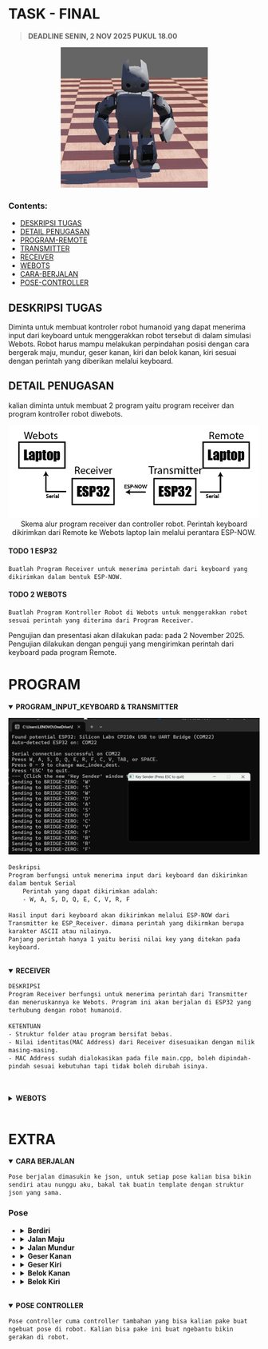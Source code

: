 # TASK - FINAL

> **DEADLINE SENIN, 2 NOV 2025 PUKUL 18.00**

<p align="center">
<img src="./assets/image.png" alt="gambar robot humanoid">
</p>

### Contents:

- [DESKRIPSI TUGAS](#deskripsi-tugas)
- [DETAIL PENUGASAN](#detail-penugasan)
- [PROGRAM-REMOTE](#program-remote)
- [TRANSMITTER](#transmitter)
- [RECEIVER](#receiver)
- [WEBOTS](#webots)
- [CARA-BERJALAN](#cara-berjalan)
- [POSE-CONTROLLER](#pose-controller)

## DESKRIPSI TUGAS

Diminta untuk membuat kontroler robot humanoid yang dapat menerima input dari keyboard untuk menggerakkan robot tersebut di dalam simulasi Webots. Robot harus mampu melakukan perpindahan posisi dengan cara bergerak maju, mundur, geser kanan, kiri dan belok kanan, kiri sesuai dengan perintah yang diberikan melalui keyboard.

## DETAIL PENUGASAN

kalian diminta untuk membuat 2 program yaitu program receiver dan program kontroller robot diwebots.

<p align="center">
<img src="./assets/skema.png" alt="gambar robot humanoid">
Skema alur program receiver dan controller robot. Perintah keyboard dikirimkan dari Remote ke Webots laptop lain melalui perantara ESP-NOW.

</p>

#### **TODO 1 ESP32**

    Buatlah Program Receiver untuk menerima perintah dari keyboard yang dikirimkan dalam bentuk ESP-NOW.

#### **TODO 2 WEBOTS**

    Buatlah Program Kontroller Robot di Webots untuk menggerakkan robot sesuai perintah yang diterima dari Program Receiver.

Pengujian dan presentasi akan dilakukan pada: pada 2 November 2025. Pengujian dilakukan dengan penguji yang mengirimkan perintah dari keyboard pada program Remote.

# **PROGRAM**

<details id="program-remote-transmitter" open>
  <summary><b>PROGRAM_INPUT_KEYBOARD & TRANSMITTER</b></summary>
    <p align="center">
    <img src="./assets/remote.png" alt="gambar robot humanoid">
    </p>

    Deskripsi
    Program berfungsi untuk menerima input dari keyboard dan dikirimkan dalam bentuk Serial
        Perintah yang dapat dikirimkan adalah:
        - W, A, S, D, Q, E, C, V, R, F

    Hasil input dari keyboard akan dikirimkan melalui ESP-NOW dari Transmitter ke ESP_Receiver. dimana perintah yang dikirmkan berupa karakter ASCII atau nilainya.
    Panjang perintah hanya 1 yaitu berisi nilai key yang ditekan pada keyboard.

</details>
<br>
<details id="receiver" open>
  <summary><b>RECEIVER</b></summary>
<p>

    DESKRIPSI
    Program Receiver berfungsi untuk menerima perintah dari Transmitter dan meneruskannya ke Webots. Program ini akan berjalan di ESP32 yang terhubung dengan robot humanoid.

    KETENTUAN
    - Struktur folder atau program bersifat bebas.
    - Nilai identitas(MAC Address) dari Receiver disesuaikan dengan milik masing-masing.
    - MAC Address sudah dialokasikan pada file main.cpp, boleh dipindah-pindah sesuai kebutuhan tapi tidak boleh dirubah isinya.

</p>
<br>
</details id="webots" open>
<br>
<details>
  <summary><b>WEBOTS</b></summary>
  <p align="center">
    <img src="./assets/webots.png" alt="gambar robot humanoid">
  </p>
<p>

    DESKRIPSI
    Program Kontroller Robot di Webots berfungsi untuk menggerakkan robot sesuai perintah yang diterima dari Program Receiver. Program ini akan berjalan di dalam simulasi Webots pada laptop yang berbeda dengan laptop tempat Program Receiver berjalan.

    KETENTUAN
    - Struktur folder atau program bersifat bebas.
    - controller-fp.cpp hanya bersifat sebagai contoh atau placeholder, boleh dihapus atau dimodifikasi sesuai kebutuhan.

</p>
<div>
    <h3>Struktur Robot</h3>
    <a href="https://cyberbotics.com/doc/guide/robotis-op2?version=R2022a#robotisop2hinge2-variant" alt="Dokumentasi Robot">Webots Robotis OP2 Proto</a>
    <img src="./assets/robot.png" alt="gambar robotis op2">
</div>
</details>
<br>

# EXTRA

<details id="cara-berjalan" open>
  <summary><b>CARA BERJALAN</b></summary>
  <p>

    Pose berjalan dimasukin ke json, untuk setiap pose kalian bisa bikin sendiri atau nunggu aku, bakal tak buatin template dengan struktur json yang sama.

  </p>

  <h3><b>Pose</b></h3>
  <ul>
    <li> <details>
        <summary> <B>Berdiri</B> </summary>
        https://github.com/virose-its/MODUL-PEMBELAJARAN/blob/a3a8ad769d44f037fd173d8aa18305681baf0f95/Programming/PENUGASAN/TASK-FINAL/Webots/poses/pose-berdiri.json#L1-L19
        <img src="" alt="visual-pose-berdiri">
        </details>
    </li>
    <li> <details>
        <summary> <B>Jalan Maju</B> </summary>
        https://github.com/virose-its/MODUL-PEMBELAJARAN/blob/a3a8ad769d44f037fd173d8aa18305681baf0f95/Programming/PENUGASAN/TASK-FINAL/Webots/poses/pose-jalan-maju.json#L1-L132
        <img src="" alt="visual-pose-jalan-maju">
        </details>
    </li>
    <li> <details>
        <summary> <B>Jalan Mundur</B> </summary>
        https://github.com/virose-its/MODUL-PEMBELAJARAN/blob/a3a8ad769d44f037fd173d8aa18305681baf0f95/Programming/PENUGASAN/TASK-FINAL/Webots/poses/pose-jalan-mundur.json#L1-L133
        <img src="" alt="visual-pose-jalan-mundur">
        </details>
    </li>
    <li> <details>
        <summary> <B>Geser Kanan</B> </summary>
        https://github.com/virose-its/MODUL-PEMBELAJARAN/blob/a3a8ad769d44f037fd173d8aa18305681baf0f95/Programming/PENUGASAN/TASK-FINAL/Webots/poses/pose-geser-kanan.json#L1-L48
        <img src="" alt="visual-pose-geser-kanan">
        </details>
    </li>
    <li> <details>
        <summary> <B>Geser Kiri</B> </summary>
        https://github.com/virose-its/MODUL-PEMBELAJARAN/blob/a3a8ad769d44f037fd173d8aa18305681baf0f95/Programming/PENUGASAN/TASK-FINAL/Webots/poses/pose-geser-kiri.json#L1-L48
        <img src="" alt="visual-pose-geser-kiri">
        </details>
    </li>
    <li> <details>
        <summary> <B>Belok Kanan</B> </summary>
        https://github.com/virose-its/MODUL-PEMBELAJARAN/blob/a3a8ad769d44f037fd173d8aa18305681baf0f95/Programming/PENUGASAN/TASK-FINAL/Webots/poses/pose-belok-kanan.json#L1-L48
        <img src="" alt="visual-pose-belok-kanan">
        </details>
    </li>
    <li> <details>
        <summary> <B>Belok Kiri</B> </summary>
        https://github.com/virose-its/MODUL-PEMBELAJARAN/blob/a3a8ad769d44f037fd173d8aa18305681baf0f95/Programming/PENUGASAN/TASK-FINAL/Webots/poses/pose-geser-kiri.json#L1-L48
        <img src="" alt="visual-pose-belok-kiri">
        </details>
    </li>
  </ul>
</details>
<br>
<details id="pose-controller" open>
  <summary><b>POSE CONTROLLER</b></summary>
  
  
    Pose controller cuma controller tambahan yang bisa kalian pake buat ngebuat pose di robot. Kalian bisa pake ini buat ngebantu bikin gerakan di robot.
   
</details>
